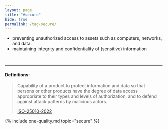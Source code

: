 ```yaml
---
layout: page
title: "#secure"
hide: true
permalink: /tag-secure/
---
```




<div class="arc42-help" markdown="1">

- preventing unauthorized access to assets such as computers, networks, and data.
- maintaining integrity and confidentiality of (sensitive) information

</div><br>

<hr class="with-no-margin"/>

#### Definitions:

>Capability of a product to protect information and data so that persons or other products have the degree of data access appropriate to their types and levels of authorization, and to defend against attack patterns by malicious actors.
>
>[ISO-25010-2022](/references/#iso-25010-2022)


  

<!-- include all qualities associated with this tag -->
{% include one-quality.md topic="secure"  %}
